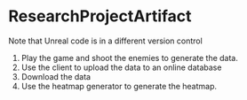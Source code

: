 # ResearchProjectArtifact

Note that Unreal code is in a different version control

1. Play the game and shoot the enemies to generate the data.
2. Use the client to upload the data to an online database
3. Download the data
4. Use the heatmap generator to generate the heatmap.
